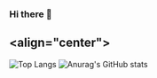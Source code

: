 ### Hi there 👋
<align="center">
---

![Top Langs](https://github-readme-stats.vercel.app/api/top-langs/?username=LeeSuengSub&layout=compact&theme=tokyonight)
![Anurag's GitHub stats](https://github-readme-stats.vercel.app/api?username=LeeSuengSub&theme=monokai&show_icons=monokai)




<!--
**LeeSuengSub/LeeSuengSub** is a ✨ _special_ ✨ repository because its `README.md` (this file) appears on your GitHub profile.

Here are some ideas to get you started:

- 🔭 I’m currently working on ...
- 🌱 I’m currently learning ...
- 👯 I’m looking to collaborate on ...
- 🤔 I’m looking for help with ...
- 💬 Ask me about ...
- 📫 How to reach me: ...
- 😄 Pronouns: ...
- ⚡ Fun fact: ...
-->
